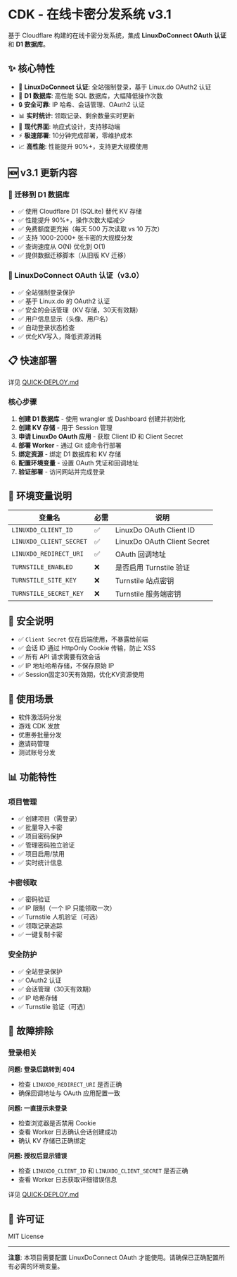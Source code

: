﻿# CDK - 在线卡密分发系统 v3.1

基于 Cloudflare 构建的在线卡密分发系统，集成 **LinuxDoConnect OAuth 认证** 和 **D1 数据库**。

## ✨ 核心特性

- 🔐 **LinuxDoConnect 认证**: 全站强制登录，基于 Linux.do OAuth2 认证
- 🚀 **D1 数据库**: 高性能 SQL 数据库，大幅降低操作次数
- 🔒 **安全可靠**: IP 哈希、会话管理、OAuth2 认证
- 📊 **实时统计**: 领取记录、剩余数量实时更新
- 🎨 **现代界面**: 响应式设计，支持移动端
- ⚡ **极速部署**: 10分钟完成部署，零维护成本
- 📈 **高性能**: 性能提升 90%+，支持更大规模使用

## 🆕 v3.1 更新内容

### 🚀 迁移到 D1 数据库

- ✅ 使用 Cloudflare D1 (SQLite) 替代 KV 存储
- ✅ 性能提升 90%+，操作次数大幅减少
- ✅ 免费额度更充裕（每天 500 万次读取 vs 10 万次）
- ✅ 支持 1000-2000+ 张卡密的大规模分发
- ✅ 查询速度从 O(N) 优化到 O(1)
- ✅ 提供数据迁移脚本（从旧版 KV 迁移）

### 🔐 LinuxDoConnect OAuth 认证（v3.0）

- ✅ 全站强制登录保护
- ✅ 基于 Linux.do 的 OAuth2 认证
- ✅ 安全的会话管理（KV 存储，30天有效期）
- ✅ 用户信息显示（头像、用户名）
- ✅ 自动登录状态检查
- ✅ 优化KV写入，降低资源消耗

## 📋 快速部署

详见 [QUICK-DEPLOY.md](./QUICK-DEPLOY.md)

### 核心步骤

1. **创建 D1 数据库** - 使用 wrangler 或 Dashboard 创建并初始化
2. **创建 KV 存储** - 用于 Session 管理
3. **申请 LinuxDo OAuth 应用** - 获取 Client ID 和 Client Secret
4. **部署 Worker** - 通过 Git 或命令行部署
5. **绑定资源** - 绑定 D1 数据库和 KV 存储
6. **配置环境变量** - 设置 OAuth 凭证和回调地址
7. **验证部署** - 访问网站并完成登录

## 📝 环境变量说明

| 变量名 | 必需 | 说明 |
|--------|------|------|
| `LINUXDO_CLIENT_ID` | ✅ | LinuxDo OAuth Client ID |
| `LINUXDO_CLIENT_SECRET` | ✅ | LinuxDo OAuth Client Secret |
| `LINUXDO_REDIRECT_URI` | ✅ | OAuth 回调地址 |
| `TURNSTILE_ENABLED` | ❌ | 是否启用 Turnstile 验证 |
| `TURNSTILE_SITE_KEY` | ❌ | Turnstile 站点密钥 |
| `TURNSTILE_SECRET_KEY` | ❌ | Turnstile 服务端密钥 |

## 🔐 安全说明

- ✅ `Client Secret` 仅在后端使用，不暴露给前端
- ✅ 会话 ID 通过 HttpOnly Cookie 传输，防止 XSS
- ✅ 所有 API 请求需要有效会话
- ✅ IP 地址哈希存储，不保存原始 IP
- ✅ Session固定30天有效期，优化KV资源使用

## 🎯 使用场景

- 软件激活码分发
- 游戏 CDK 发放
- 优惠券批量分发
- 邀请码管理
- 测试账号分发

## 📊 功能特性

### 项目管理

- ✅ 创建项目（需登录）
- ✅ 批量导入卡密
- ✅ 项目密码保护
- ✅ 管理密码独立验证
- ✅ 项目启用/禁用
- ✅ 实时统计信息

### 卡密领取

- ✅ 密码验证
- ✅ IP 限制（一个 IP 只能领取一次）
- ✅ Turnstile 人机验证（可选）
- ✅ 领取记录追踪
- ✅ 一键复制卡密

### 安全防护

- ✅ 全站登录保护
- ✅ OAuth2 认证
- ✅ 会话管理（30天有效期）
- ✅ IP 哈希存储
- ✅ Turnstile 验证（可选）

## 🚨 故障排除

### 登录相关

**问题: 登录后跳转到 404**
- 检查 `LINUXDO_REDIRECT_URI` 是否正确
- 确保回调地址与 OAuth 应用配置一致

**问题: 一直提示未登录**
- 检查浏览器是否禁用 Cookie
- 查看 Worker 日志确认会话创建成功
- 确认 KV 存储已正确绑定

**问题: 授权后显示错误**
- 检查 `LINUXDO_CLIENT_ID` 和 `LINUXDO_CLIENT_SECRET` 是否正确
- 查看 Worker 日志获取详细错误信息

详见 [QUICK-DEPLOY.md](./QUICK-DEPLOY.md)

## 📄 许可证

MIT License

---

**注意**: 本项目需要配置 LinuxDoConnect OAuth 才能使用。请确保已正确配置所有必需的环境变量。
